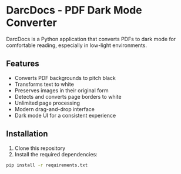 # DarcDocs - PDF Dark Mode Converter

DarcDocs is a Python application that converts PDFs to dark mode for comfortable reading, especially in low-light environments.

## Features

- Converts PDF backgrounds to pitch black
- Transforms text to white
- Preserves images in their original form
- Detects and converts page borders to white
- Unlimited page processing
- Modern drag-and-drop interface
- Dark mode UI for a consistent experience

## Installation

1. Clone this repository
2. Install the required dependencies:

```bash
pip install -r requirements.txt